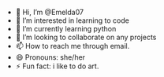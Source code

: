 - 👋 Hi, I’m @Emelda07
- 👀 I’m interested in learning to code
- 🌱 I’m currently learning python
- 💞️ I’m looking to collaborate on any projects
- 📫 How to reach me through email.
- 😄 Pronouns: she/her
- ⚡ Fun fact: i like to do art.

<!---
Emelda07/Emelda07 is a ✨ special ✨ repository because its `README.md` (this file) appears on your GitHub profile.
You can click the Preview link to take a look at your changes.
--->
